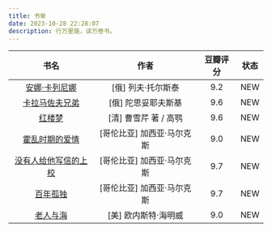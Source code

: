 ```yaml
---
title: 书单
date: 2023-10-28 22:28:07
description: 行万里路，读万卷书。
---
```


| 书名 | 作者 | 豆瓣评分 | 状态 |
| :---: | :---: | :---: | :---: |
| [安娜·卡列尼娜](https://book.douban.com/subject/2253380/) | [俄] 列夫·托尔斯泰 | 9.2 | NEW |
| [卡拉马佐夫兄弟](https://book.douban.com/subject/25887924/) | [俄] 陀思妥耶夫斯基 | 9.6 | NEW |
| [红楼梦](https://book.douban.com/subject/1007305/) | [清] 曹雪芹 著 / 高鹗 | 9.6 | NEW |
| [霍乱时期的爱情](https://book.douban.com/subject/10594787/) | [哥伦比亚] 加西亚·马尔克斯 | 9.0 | NEW |
| [没有人给他写信的上校](https://book.douban.com/subject/30177172/) | [哥伦比亚] 加西亚·马尔克斯 | 9.7 | NEW |
| [百年孤独](https://book.douban.com/subject/6082808/) | [哥伦比亚] 加西亚·马尔克斯 | 9.7 | NEW |
| [老人与海](https://book.douban.com/subject/30338134/) |  [美] 欧内斯特·海明威 | 9.0 | NEW |
